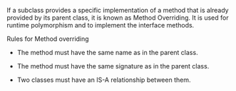 If a subclass provides a specific implementation of a method that is
already provided by its parent class, it is known as Method Overriding.
It is used for runtime polymorphism and to implement the interface
methods.

Rules for Method overriding

- The method must have the same name as in the parent class.

- The method must have the same signature as in the parent class.

- Two classes must have an IS-A relationship between them.